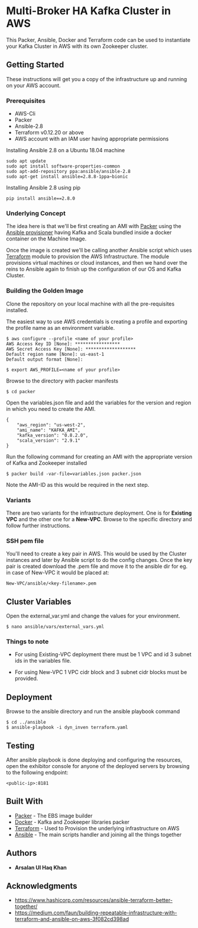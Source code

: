 # Multi-Broker HA Kafka Cluster in AWS

This Packer, Ansible, Docker and Terraform code can be used to instantiate your Kafka Cluster in AWS with its own Zookeeper cluster.

## Getting Started

These instructions will get you a copy of the infrastructure up and running on your AWS account.

### Prerequisites

* AWS-Cli
* Packer
* Ansible-2.8
* Terraform v0.12.20 or above
* AWS account with an IAM user having appropriate permissions

Installing Ansible 2.8 on a Ubuntu 18.04 machine
```
sudo apt update
sudo apt install software-properties-common
sudo apt-add-repository ppa:ansible/ansible-2.8
sudo apt-get install ansible=2.8.8-1ppa~bionic
```
Installing Ansible 2.8 using pip
```
pip install ansible==2.8.0
```

### Underlying Concept

The idea here is that we'll be first creating an AMI with [Packer](https://packer.io/) using the [Ansible provisioner](https://packer.io/docs/provisioners/ansible.html) having  Kafka and Scala bundled inside a docker container on the Machine Image.

Once the image is created we'll be calling another Ansible script which uses [Terraform](https://docs.ansible.com/ansible/latest/modules/terraform_module.html) module to provision the AWS Infrastructure. The module provisions virtual machines or cloud instances, and then we hand over the reins to Ansible again to finish up the configuration of our OS and Kafka Cluster.

### Building the Golden Image
Clone the repository on your local machine with all the pre-requisites installed.

The easiest way to use AWS credentials is creating a profile and exporting the profile name as an environment variable.

```
$ aws configure --profile <name of your profile>
AWS Access Key ID [None]: *****************
AWS Secret Access Key [None]: *******************
Default region name [None]: us-east-1
Default output format [None]:

$ export AWS_PROFILE=<name of your profile>
```
Browse to the directory with packer manifests
```
$ cd packer
```


Open the variables.json file and add the variables for the version and region in which you need to create the AMI.

```
{
    "aws_region": "us-west-2",
    "ami_name": "KAFKA_AMI",
    "kafka_version": "0.8.2.0",
    "scala_version": "2.9.1"
}
```
Run the following command for creating an AMI with the appropriate version of Kafka and Zookeeper installed

```
$ packer build -var-file=variables.json packer.json
```
Note the AMI-ID as this would be required in the next step.

### Variants
There are two variants for the infrastructure deployment. One is for **Existing VPC** and the other one for a **New-VPC**. Browse to the specific directory and follow further instructions.

### SSH pem file
You'll need to create a key pair in AWS. This would be used by the Cluster instances and later by Ansible script to do the config changes. Once the key pair is created download the .pem file and move it to the ansible dir for eg. in case of New-VPC it would be placed at:
```
New-VPC/ansible/<key-filename>.pem
```

## Cluster Variables

Open the external_var.yml and change the values for your environment.
```
$ nano ansible/vars/external_vars.yml
```
### Things to note
* For using Existing-VPC deployment there must be 1 VPC and id 3 subnet ids in the variables file.

* For using New-VPC 1 VPC cidr block and 3 subnet cidr blocks must be provided.

## Deployment

Browse to the ansible directory and run the ansible playbook command
```
$ cd ../ansible
$ ansible-playbook -i dyn_inven terraform.yaml
```

## Testing
After ansible playbook is done deploying and configuring the resources, open the exhibitor console for anyone of the deployed servers by browsing to the following endpoint:
```
<public-ip>:8181
```

## Built With

* [Packer](https://www.packer.io/docs) - The EBS image builder
* [Docker](https://docs.docker.com/) - Kafka and Zookeeper libraries packer
* [Terraform](https://www.terraform.io/docs/index.html) - Used to Provision the underlying infrastructure on AWS
* [Ansible](https://docs.ansible.com/) - The main scripts handler and joining all the things together

## Authors

* **Arsalan Ul Haq Khan**

## Acknowledgments

* https://www.hashicorp.com/resources/ansible-terraform-better-together/
* https://medium.com/faun/building-repeatable-infrastructure-with-terraform-and-ansible-on-aws-3f082cd398ad